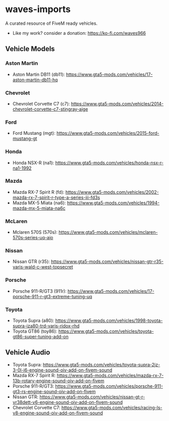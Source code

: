 # waves-imports
A curated resource of FiveM ready vehicles.

- Like my work? consider a donation: https://ko-fi.com/waves966

## Vehicle Models

### Aston Martin
- Aston Martin DB11 (db11): https://www.gta5-mods.com/vehicles/17-aston-martin-db11-hq

### Chevrolet
- Chevrolet Corvette C7 (c7): https://www.gta5-mods.com/vehicles/2014-chevrolet-corvette-c7-stingray-aige

### Ford
- Ford Mustang (mgt): https://www.gta5-mods.com/vehicles/2015-ford-mustang-gt

### Honda
- Honda NSX-R (na1): https://www.gta5-mods.com/vehicles/honda-nsx-r-na1-1992

### Mazda
- Mazda RX-7 Spirit R (fd): https://www.gta5-mods.com/vehicles/2002-mazda-rx-7-spirit-r-type-a-series-iii-fd3s
- Mazda MX-5 Miata (na6): https://www.gta5-mods.com/vehicles/1994-mazda-mx-5-miata-na6c

### McLaren
- Mclaren 570S (570s): https://www.gta5-mods.com/vehicles/mclaren-570s-series-uq-aio

### Nissan
- Nissan GTR (r35): https://www.gta5-mods.com/vehicles/nissan-gtr-r35-varis-wald-c-west-topsecret

### Porsche
- Porsche 911-R/GT3 (911r): https://www.gta5-mods.com/vehicles/17-porsche-911-r-gt3-extreme-tuning-uq

### Toyota
- Toyota Supra (a80): https://www.gta5-mods.com/vehicles/1998-toyota-supra-jza80-trd-varis-ridox-rhd
- Toyota GT86 (toy86): https://www.gta5-mods.com/vehicles/toyota-gt86-super-tuning-add-on

## Vehicle Audio
- Toyota Supra: https://www.gta5-mods.com/vehicles/toyota-supra-2jz-3-0l-i6-engine-sound-oiv-add-on-fivem-sound
- Mazda RX-7 Spirit R: https://www.gta5-mods.com/vehicles/mazda-rx-7-13b-rotary-engine-sound-oiv-add-on-fivem
- Porsche 911-R/GT3: https://www.gta5-mods.com/vehicles/porsche-911-gt3-rs-engine-sound-oiv-add-on-fivem
- Nissan GTR: https://www.gta5-mods.com/vehicles/nissan-gt-r-vr38dett-v6-engine-sound-oiv-add-on-fivem-sound
- Chevrolet Corvette C7: https://www.gta5-mods.com/vehicles/racing-ls-v8-engine-sound-oiv-add-on-fivem-sound

